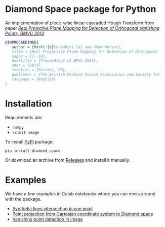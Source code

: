# Diamond Space package for Python

An implementation of piece-wise linear cascaded Hough Transform from paper [_Real Projective Plane Mapping for Detection of Orthogonal Vanishing Points, BMVC 2013_](http://www.fit.vutbr.cz/research/groups/graph/pclines/pub_page.php?id=2013-BMVC-VanPoints)


```bibtex
@INPROCEEDINGS{
   author = {Mark\'{e}ta Dubsk\'{a} and Adam Herout},
   title = {Real Projective Plane Mapping for Detection of Orthogonal	Vanishing Points},
   pages = {1--10},
   booktitle = {Proceedings of BMVC 2013},
   year = {2013},
   location = {Bristol, GB},
   publisher = {The British Machine Vision Association and Society for Pattern Recognition},   
   language = {english}
}
```

# Installation

Requirements are:
* `numpy`
* `scikit-image`

To install [PyPI](https://pypi.org/project/diamond-space/) package:
```
pip install diamond_space
```

Or download an archive from [Releases](https://github.com/MarketaJu/diamond_space/releases) and install it manually.

# Examples

We have a few examples in Colab notebooks where you can mess around with the package.

* [Synthetic lines intersecting in one point](https://colab.research.google.com/drive/1Ms7aHDozJEok2ytWuPD63i_hdUrT5KG_?usp=sharing)
* [Point projection from Cartesian coordinate system to Diamond space](https://colab.research.google.com/drive/1GbIfWH5agK4LitUtFBMsGr4Gw0sobtaM?usp=sharing)
* [Vanishing point detection in image](https://colab.research.google.com/drive/1ISOp7mSgSoIXbPLUlED3FL9vdSZLPeWf?usp=sharing) 
